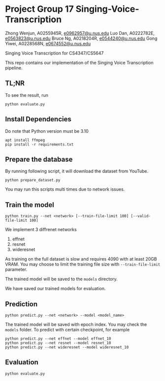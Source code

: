 # Project Group 17 Singing-Voice-Transcription

Zhong Wenjun, A0255945R, e0962957@u.nus.edu
Luo Dan, A0222782E, e0563823@u.nus.edu
Bruce Ng, A0218204R, e0544240@u.nus.edu
Gong Yiwei, A0228568N, e0674552@u.nus.edu

Singing Voice Transcription for CS4347/CS5647

This repo contains our implementation of the Singing Voice Transcription pipeline.

## TL;NR

To see the result, run

```
python evaluate.py
```

## Install Dependencies

Do note that Python version must be 3.10

```
apt install ffmpeg
pip install -r requirements.txt
```

## Prepare the database

By running following script, it will download the dataset from YouTube.

```
python prepare_dataset.py
```

You may run this scripts multi times due to network issues.

## Train the model

```
python train.py --net <network> [--train-file-limit 100] [--valid-file-limit 100]
```

We implement 3 diffrenet networks

1. effnet
2. resnet
3. wideresnet

As training on the full dataset is slow and requires 4090 with at least 20GB VRAM. You may choose to limit the training file size with `--train-file-limit` parameter.

The trained model will be saved to the `models` directory. 

We have saved our trained models for evaluation.

## Prediction

```
python predict.py --net <network> --model <model_name>
```

The trained model will be saved with epoch index. You may check the `models` folder. To predict with certain checkpoint, for example

```
python predict.py --net effnet --model effnet_10
python predict.py --net resnet --model resnet_10
python predict.py --net wideresnet --model wideresnet_10
```

## Evaluation

```
python evaluate.py
```
